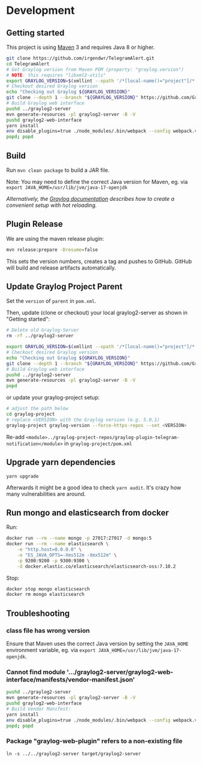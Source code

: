 # Development

## Getting started

This project is using [Maven](https://maven.apache.org) 3 and requires Java 8 or higher.

```bash
git clone https://github.com/irgendwr/TelegramAlert.git
cd TelegramAlert
# Get Graylog version from Maven POM (property: "graylog.version")
# NOTE: this requires "libxml2-utils"
export GRAYLOG_VERSION=$(xmllint --xpath '/*[local-name()="project"]/*[local-name()="parent"]/*[local-name()="version"]/text()' pom.xml)
# Checkout desired Graylog version
echo "Checking out Graylog ${GRAYLOG_VERSION}"
git clone --depth 1 --branch "${GRAYLOG_VERSION}" https://github.com/Graylog2/graylog2-server.git ../graylog2-server
# Build Graylog web interface
pushd ../graylog2-server
mvn generate-resources -pl graylog2-server -B -V
pushd graylog2-web-interface
yarn install
env disable_plugins=true ./node_modules/.bin/webpack --config webpack.vendor.js
popd; popd
```

## Build

Run `mvn clean package` to build a JAR file.

Note: You may need to define the correct Java version for Maven, eg. via `export JAVA_HOME=/usr/lib/jvm/java-17-openjdk`

*Alternatively, the [Graylog documentation](https://go2docs.graylog.org/5-0/what_more_can_graylog_do_for_me/plugins.html?tocpath=What%20More%20Can%20Graylog%20Do%20for%20Me%253F%7CPlugins%7C_____0#WritingPlugins) describes how to create a convenient setup with hot reloading.*

## Plugin Release

We are using the maven release plugin:

```bash
mvn release:prepare -Dresume=false
```

This sets the version numbers, creates a tag and pushes to GitHub. GitHub will build and release artifacts automatically.

## Update Graylog Project Parent

Set the `version` of `parent` in `pom.xml`.

Then, update (clone or checkout) your local graylog2-server as shown in "Getting started":

```bash
# Delete old Graylog-Server
rm -rf ../graylog2-server

export GRAYLOG_VERSION=$(xmllint --xpath '/*[local-name()="project"]/*[local-name()="parent"]/*[local-name()="version"]/text()' pom.xml)
# Checkout desired Graylog version
echo "Checking out Graylog ${GRAYLOG_VERSION}"
git clone --depth 1 --branch "${GRAYLOG_VERSION}" https://github.com/Graylog2/graylog2-server.git ../graylog2-server
# Build Graylog web interface
pushd ../graylog2-server
mvn generate-resources -pl graylog2-server -B -V
popd
```

or update your graylog-project setup:

```bash
# adjust the path below
cd graylog-project
# replace <VERSION> with the Graylog version (e.g. 5.0.1)
graylog-project graylog-version --force-https-repos --set <VERSION>
```

Re-add `<module>../graylog-project-repos/graylog-plugin-telegram-notification</module>` in `graylog-project/pom.xml`

## Upgrade yarn dependencies

`yarn upgrade`

Afterwards it might be a good idea to check `yarn audit`. It's crazy how many vulnerabilities are around.

## Run mongo and elasticsearch from docker

Run:
```bash
docker run --rm --name mongo -p 27017:27017 -d mongo:5
docker run --rm --name elasticsearch \
    -e "http.host=0.0.0.0" \
    -e "ES_JAVA_OPTS=-Xms512m -Xmx512m" \
    -p 9200:9200 -p 9300:9300 \
    -d docker.elastic.co/elasticsearch/elasticsearch-oss:7.10.2
```

Stop:
```bash
docker stop mongo elasticsearch
docker rm mongo elasticsearch
```

## Troubleshooting

### class file has wrong version

Ensure that Maven uses the correct Java version by setting the `JAVA_HOME` environment variable, eg. via `export JAVA_HOME=/usr/lib/jvm/java-17-openjdk`.

### Cannot find module '.../graylog2-server/graylog2-web-interface/manifests/vendor-manifest.json'

```bash
pushd ../graylog2-server
mvn generate-resources -pl graylog2-server -B -V
pushd graylog2-web-interface
# Build Vendor Manifest:
yarn install
env disable_plugins=true ./node_modules/.bin/webpack --config webpack.vendor.js
popd; popd
```

### Package "graylog-web-plugin" refers to a non-existing file

`ln -s ../../graylog2-server target/graylog2-server`

